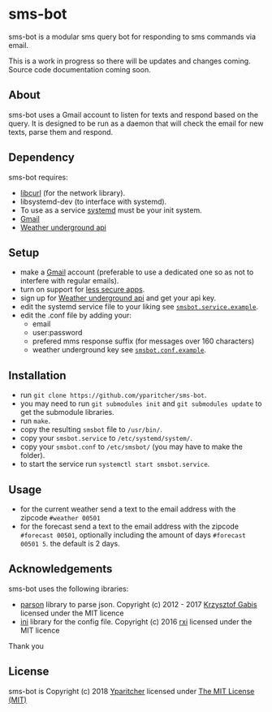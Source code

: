 # sms-bot
sms-bot is a modular sms query bot for responding to sms commands via email.

This is a work in progress so there will be updates and changes coming.
Source code documentation coming soon.

## About
sms-bot uses a Gmail account to listen for texts and respond based on the query.
It is designed to be run as a daemon that will check the email for new texts, parse them and respond.

## Dependency
sms-bot requires:
- [libcurl](https://curl.haxx.se/libcurl/) (for the network library).
- libsystemd-dev (to interface with systemd).
- To use as a service [systemd](https://www.freedesktop.org/wiki/Software/systemd/) must be your init system.
- [Gmail](https://www.google.com/gmail)
- [Weather underground api](https://www.wunderground.com/weather/api/)

## Setup
- make a [Gmail](https://www.google.com/gmail) account (preferable to use a dedicated one so as not to interfere with regular emails).
- turn on support for [less secure apps](https://myaccount.google.com/lesssecureapps).
- sign up for [Weather underground api](https://www.wunderground.com/weather/api/) and get your api key.
- edit the systemd service file to your liking see [`smsbot.service.example`](smsbot.service.example).
- edit the .conf file by adding your:
    - email
    - user:password
    - prefered mms response suffix (for messages over 160 characters)
    - weather underground key
see [`smsbot.conf.example`](smsbot.conf.example).

## Installation
- run `git clone https://github.com/yparitcher/sms-bot`.
- you may need to run `git submodules init` and `git submodules update` to get the submodule libraries.
- run `make`.
- copy the resulting `smsbot` file to `/usr/bin/`.
- copy your `smsbot.service` to `/etc/systemd/system/`.
- copy your `smsbot.conf` to `/etc/smsbot/` (you may have to make the folder).
- to start the service run `systemctl start smsbot.service`.

## Usage
- for the current weather send a text to the email address with the zipcode `#weather 00501`
- for the forecast send a text to the email address with the zipcode `#forecast 00501`, 
optionally including the amount of days `#forecast 00501 5`. the default is 2 days. 

## Acknowledgements
sms-bot uses the following ibraries:

- [parson](https://github.com/kgabis/parson) library to parse json.
Copyright (c) 2012 - 2017 [Krzysztof Gabis](https://github.com/kgabis)
licensed under the MIT licence
- [ini](https://github.com/rxi/ini) library for the config file.
Copyright (c) 2016 [rxi](https://github.com/rxi)
licensed under the MIT licence

Thank you

## License
sms-bot is Copyright (c) 2018 [Yparitcher](https://github.com/yparitcher)
licensed under [The MIT License (MIT)](http://opensource.org/licenses/mit-license.php) 
